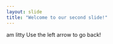 ```yaml
---
layout: slide
title: "Welcome to our second slide!"
---
```

am litty
Use the left arrow to go back!
